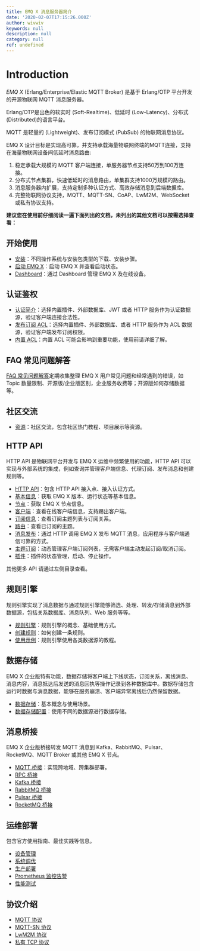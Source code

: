 ```yaml
---
title: EMQ X 消息服务器简介
date: '2020-02-07T17:15:26.000Z'
author: wivwiv
keywords: null
description: null
category: null
ref: undefined
---
```


# Introduction

_EMQ X_ \(Erlang/Enterprise/Elastic MQTT Broker\) 是基于 Erlang/OTP 平台开发的开源物联网 MQTT 消息服务器。

Erlang/OTP是出色的软实时 \(Soft-Realtime\)、低延时 \(Low-Latency\)、分布式 \(Distributed\)的语言平台。

MQTT 是轻量的 \(Lightweight\)、发布订阅模式 \(PubSub\) 的物联网消息协议。

EMQ X 设计目标是实现高可靠，并支持承载海量物联网终端的MQTT连接，支持在海量物联网设备间低延时消息路由:

1. 稳定承载大规模的 MQTT 客户端连接，单服务器节点支持50万到100万连接。
2. 分布式节点集群，快速低延时的消息路由，单集群支持1000万规模的路由。
3. 消息服务器内扩展，支持定制多种认证方式、高效存储消息到后端数据库。
4. 完整物联网协议支持，MQTT、MQTT-SN、CoAP、LwM2M、WebSocket 或私有协议支持。

**建议您在使用前仔细阅读一遍下面列出的文档，未列出的其他文档可以按需选择查看：**

## 开始使用

* [安装](kai-shi-shi-yong/install.md)：不同操作系统与安装包类型的下载、安装步骤。
* [启动 EMQ X](kai-shi-shi-yong/start.md)：启动 EMQ X 并查看启动状态。
* [Dashboard](kai-shi-shi-yong/dashboard.md)：通过 Dashboard 管理 EMQ X 及在线设备。

## 认证鉴权

* [认证简介](yong-hu-zhi-nan/auth.md)：选择内置插件、外部数据库、JWT 或者 HTTP 服务作为认证数据源，验证客户端连接合法性。
* [发布订阅 ACL](yong-hu-zhi-nan/acl.md)：选择内置插件、外部数据库、或者 HTTP 服务作为 ACL 数据源，验证客户端发布订阅权限。
* [内置 ACL](mo-kuai-guan-li/internal_acl.md)：内置 ACL 可能会影响到重要功能，使用前请详细了解。

## FAQ 常见问题解答

[FAQ 常见问题解答](faq-chang-jian-wen-ti/faq.md)定期收集整理 EMQ X 用户常见问题和经常遇到的错误，如 Topic 数量限制、开源版/企业版区别，企业服务收费等；开源版如何存储数据等。

## 社区交流

* [资源](https://github.com/wivwiv/emqx-docs-cn/tree/f1b74f7ddf076e058060a68d35da71c6a6661992/awesome/awesome.md)：社区交流，包含社区热门教程、项目展示等资源。

## HTTP API

HTTP API 是物联网平台开发与 EMQ X 运维中频繁使用的功能，HTTP API 可以实现与外部系统的集成，例如查询并管理客户端信息、代理订阅、发布消息和创建规则等。

* [HTTP API](http-api/http-api.md)：包含 HTTP API 接入点、接入认证方式。
* [基本信息](http-api/http-api.md#endpoint-brokers)：获取 EMQ X 版本、运行状态等基本信息。
* [节点](http-api/http-api.md#endpoint-nodes)：获取 EMQ X 节点信息。
* [客户端](http-api/http-api.md#endpoint-clients)：查看在线客户端信息，支持踢出客户端。
* [订阅信息](http-api/http-api.md#endpoint-subscriptions)：查看订阅主题列表与订阅关系。
* [路由](http-api/http-api.md#endpoint-routes)：查看已订阅的主题。
* [消息发布](http-api/http-api.md#endpoint-publish)：通过 HTTP 调用 EMQ X 发布 MQTT 消息，应用程序与客户端通信可靠的方式。
* [主题订阅](http-api/http-api.md#endpoint-subscribe)：动态管理客户端订阅列表，无需客户端主动发起订阅/取消订阅。
* [插件](http-api/http-api.md#endpoint-plugins)：插件的状态管理，启动、停止操作。

其他更多 API 请通过左侧目录查看。

## 规则引擎

规则引擎实现了消息数据与通过规则引擎能够筛选、处理、转发/存储消息到外部数据源，包括关系数据库、消息队列、Web 服务等等。

* [规则引擎](gui-ze-yin-qing/rule-engine.md)：规则引擎的概念、基础使用方式。
* [创建规则](gui-ze-yin-qing/rule-create.md)：如何创建一条规则。
* [使用示例](gui-ze-yin-qing/rule-example.md#发送数据到-web-服务)：规则引擎使用各类数据源的教程。

## 数据存储

EMQ X 企业版特有功能，数据存储将客户端上下线状态，订阅关系，离线消息、消息内容，消息抵达后发送的消息回执等操作记录到各种数据库中。数据存储包含运行时数据与消息数据，能够在服务崩溃、客户端异常离线后仍然保留数据。

* [数据存储](shu-ju-cun-chu/backend.md)：基本概念与使用场景。
* [数据存储配置](shu-ju-cun-chu/backend.md#redis-数据存储)：使用不同的数据源进行数据存储。

## 消息桥接

EMQ X 企业版桥接转发 MQTT 消息到 Kafka、RabbitMQ、Pulsar、RocketMQ、MQTT Broker 或其他 EMQ X 节点。

* [MQTT 桥接](xiao-xi-qiao-jie/bridge.md#mqtt-桥接)：实现跨地域、跨集群部署。
* [RPC 桥接](xiao-xi-qiao-jie/bridge.md#rpc-桥接)
* [Kafka 桥接](xiao-xi-qiao-jie/bridge.md#kafka-桥接)
* [RabbitMQ 桥接](xiao-xi-qiao-jie/bridge.md#rabbitmq-桥接)
* [Pulsar 桥接](xiao-xi-qiao-jie/bridge.md#pulsar-桥接)
* [RocketMQ 桥接](xiao-xi-qiao-jie/bridge.md#rocketmq-桥接)

## 运维部署

包含官方使用指南、最佳实践等信息。

* [设备管理](https://github.com/wivwiv/emqx-docs-cn/tree/f1b74f7ddf076e058060a68d35da71c6a6661992/tutorial/device-management.md)
* [系统调优](yun-wei-bu-shu/tune.md)
* [生产部署](yun-wei-bu-shu/deploy.md)
* [Prometheus 监控告警](yun-wei-bu-shu/prometheus.md)
* [性能测试](yun-wei-bu-shu/benchmark.md)

## 协议介绍

* [MQTT 协议](xie-yi-jie-shao/protocol.md)
* [MQTT-SN 协议](xie-yi-jie-shao/protocol.md#mqtt-sn-协议)
* [LwM2M 协议](xie-yi-jie-shao/protocol.md#lwm2m-协议)
* [私有 TCP 协议](xie-yi-jie-shao/protocol.md#私有-tcp-协议)

